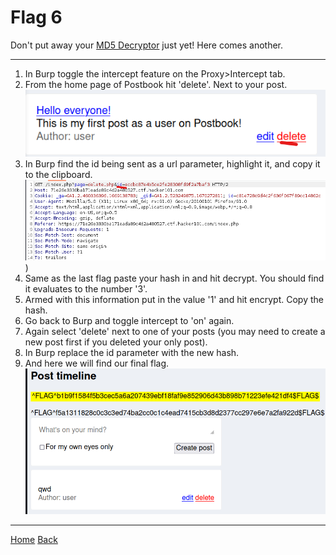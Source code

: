 # Flag 6
Don't put away your [MD5 Decryptor](https://md5decrypt.net/en/) just yet! Here comes another. 

---

1. In Burp toggle the intercept feature on the Proxy>Intercept tab. 
2. From the home page of Postbook hit 'delete'. Next to your post. 
![Step2](./static/6_1.png)
3. In Burp find the id being sent as a url parameter, highlight it, and copy it to the clipboard. 
![Step3](./static/6_2.png))
4. Same as the last flag paste your hash in and hit decrypt. You should find it evaluates to the number '3'. 
5. Armed with this information put in the value '1' and hit encrypt. Copy the hash.
6. Go back to Burp and toggle intercept to 'on' again. 
7. Again select 'delete' next to one of your posts (you may need to create a new post first if you deleted your only post).
8. In Burp replace the id parameter with the new hash. 
9. And here we will find our final flag. 
![Flag](./static/6_3.png)

---
[Home](./Readme.md) [Back](./Flag5.md)
